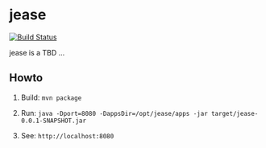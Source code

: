 # jease

[![Build Status](https://travis-ci.org/mschaeffner/jease.svg?branch=master)](https://travis-ci.org/mschaeffner/jease)

jease is a TBD ...


## Howto

1. Build: `mvn package`

2. Run: `java -Dport=8080 -DappsDir=/opt/jease/apps -jar target/jease-0.0.1-SNAPSHOT.jar`

3. See: `http://localhost:8080`

